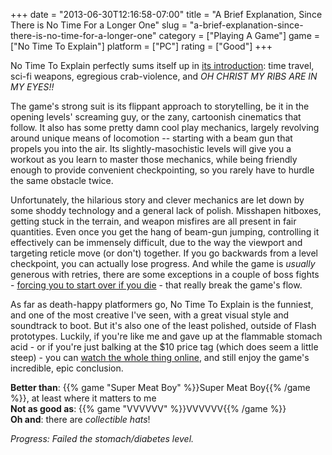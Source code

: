 +++
date = "2013-06-30T12:16:58-07:00"
title = "A Brief Explanation, Since There is No Time For a Longer One"
slug = "a-brief-explanation-since-there-is-no-time-for-a-longer-one"
category = ["Playing A Game"]
game = ["No Time To Explain"]
platform = ["PC"]
rating = ["Good"]
+++

No Time To Explain perfectly sums itself up in <a href="http://www.youtube.com/watch?v=Oi_L6ZnAgzM">its introduction</a>: time travel, sci-fi weapons, egregious crab-violence, and <i>OH CHRIST MY RIBS ARE IN MY EYES!!</i>

The game's strong suit is its flippant approach to storytelling, be it in the opening levels' screaming guy, or the zany, cartoonish cinematics that follow.  It also has some pretty damn cool play mechanics, largely revolving around unique means of locomotion -- starting with a beam gun that propels you into the air.  Its slightly-masochistic levels will give you a workout as you learn to master those mechanics, while being friendly enough to provide convenient checkpointing, so you rarely have to hurdle the same obstacle twice.

Unfortunately, the hilarious story and clever mechanics are let down by some shoddy technology and a general lack of polish.  Misshapen hitboxes, getting stuck in the terrain, and weapon misfires are all present in fair quantities.  Even once you get the hang of beam-gun jumping, controlling it effectively can be immensely difficult, due to the way the viewport and targeting reticle move (or don't) together.  If you go backwards from a level checkpoint, you can actually lose progress.  And while the game is <i>usually</i> generous with retries, there are some exceptions in a couple of boss fights - <a href="http://www.pcgamer.com/review/no-time-to-explain-review/">forcing you to start over if you die</a> - that really break the game's flow.

As far as death-happy platformers go, No Time To Explain is the funniest, and one of the most creative I've seen, with a great visual style and soundtrack to boot.  But it's also one of the least polished, outside of Flash prototypes.  Luckily, if you're like me and gave up at the flammable stomach acid - or if you're just balking at the $10 price tag (which does seem a little steep) - you can <a href="http://www.youtube.com/watch?v=Oi_L6ZnAgzM&list=PLo_lDZnUwf2wiFb-Gxh3jaYiEVunB8HrL">watch the whole thing online</a>, and still enjoy the game's incredible, epic conclusion.

<b>Better than</b>: {{% game "Super Meat Boy" %}}Super Meat Boy{{% /game %}}, at least where it matters to me  
<b>Not as good as</b>: {{% game "VVVVVV" %}}VVVVVV{{% /game %}}  
<b>Oh and</b>: there are <i>collectible hats</i>!

<i>Progress: Failed the stomach/diabetes level.</i>